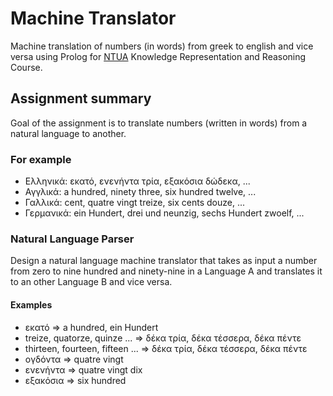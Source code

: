 # Machine Translator

Machine translation of numbers (in words) from greek to english and vice versa using Prolog for [NTUA](http://www.ece.ntua.gr/en) Knowledge Representation and Reasoning Course.

## Assignment summary

Goal of the assignment is to translate numbers (written in words) from a natural language to another.

### For example

* Ελληνικά: εκατό, ενενήντα τρία, εξακόσια δώδεκα, ...
* Αγγλικά: a hundred, ninety three, six hundred twelve, ...
* Γαλλικά: cent, quatre vingt treize, six cents douze, ...
* Γερμανικά: ein Hundert, drei und neunzig, sechs Hundert zwoelf, ...

### Natural Language Parser

Design a natural language machine translator that takes as input a number from zero to nine hundred and ninety-nine in a Language A and translates it to an other Language B and vice versa.

#### Examples

* εκατό => a hundred, ein Hundert
* treize, quatorze, quinze ... => δέκα τρία, δέκα τέσσερα, δέκα πέντε
* thirteen, fourteen, fifteen ... => δέκα τρία, δέκα τέσσερα, δέκα πέντε
* ογδόντα => quatre vingt
* ενενήντα => quatre vingt dix
* εξακόσια => six hundred
